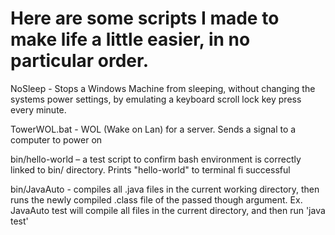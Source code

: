 # Here are some scripts I made to make life a little easier, in no particular order.


NoSleep - Stops a Windows Machine from sleeping, without changing the systems power settings, by emulating a keyboard scroll lock key press every minute.

TowerWOL.bat - WOL  (Wake on Lan) for a server. Sends a signal to a computer to power on

bin/hello-world – a test script to confirm bash environment is correctly linked to bin/ directory.
Prints "hello-world" to terminal fi successful
  
bin/JavaAuto -  compiles all .java files in the current working directory, then runs the newly compiled .class file of the passed though argument. 
      Ex. JavaAuto test
      will compile all files in the current directory, and then run 'java test'
